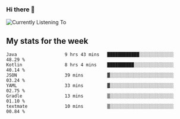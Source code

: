### Hi there 👋

![Currently Listening To](https://lastfm-recently-played.vercel.app/api?user=lynziee)

## My stats for the week
<!--START_SECTION:waka-->

```text
Java                  9 hrs 43 mins   ████████████░░░░░░░░░░░░░   48.29 %
Kotlin                8 hrs 4 mins    ██████████░░░░░░░░░░░░░░░   40.14 %
JSON                  39 mins         ▓░░░░░░░░░░░░░░░░░░░░░░░░   03.24 %
YAML                  33 mins         ▓░░░░░░░░░░░░░░░░░░░░░░░░   02.75 %
Gradle                13 mins         ▒░░░░░░░░░░░░░░░░░░░░░░░░   01.10 %
textmate              10 mins         ▒░░░░░░░░░░░░░░░░░░░░░░░░   00.84 %
```

<!--END_SECTION:waka-->
